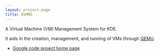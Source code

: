 ```yaml
---
layout: project-page
title: KVMMS
---
```


A Virtual Machine (VM) Management System for KDE.

It aids in the creation, management, and running of VMs through [QEMU][1].

  * [Google code project home page][2]

   [1]: http://bellard.org/qemu/
   [2]: http://code.google.com/p/kvmms/

